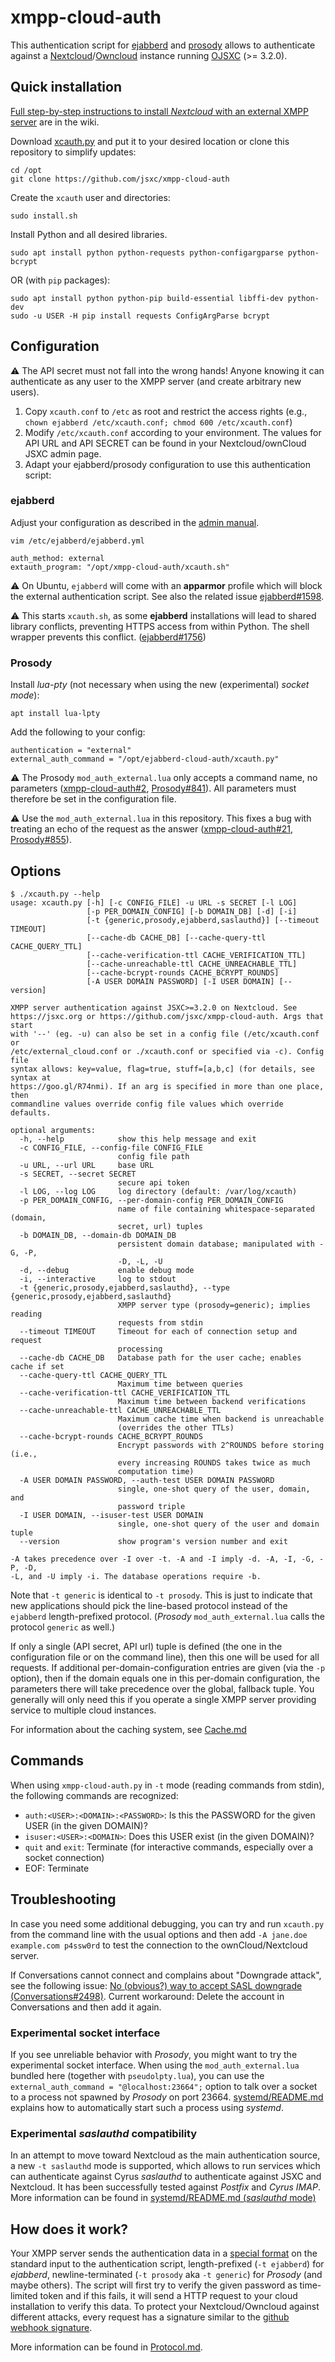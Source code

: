 # xmpp-cloud-auth

This authentication script for [ejabberd](https://www.ejabberd.im) and [prosody](https://prosody.im) allows to authenticate against a
[Nextcloud](https://nextcloud.com)/[Owncloud](https://owncloud.org) instance running [OJSXC](https://www.jsxc.org) (>= 3.2.0).


## Quick installation
[Full step-by-step instructions to install *Nextcloud* with an external XMPP server](https://github.com/jsxc/xmpp-cloud-auth/wiki/) are in the wiki.

Download [xcauth.py](https://raw.githubusercontent.com/jsxc/xmpp-cloud-auth/master/xcauth.py) and
put it to your desired location or clone this repository to simplify updates:
```
cd /opt
git clone https://github.com/jsxc/xmpp-cloud-auth
```

Create the `xcauth` user and directories:
```
sudo install.sh
```

Install Python and all desired libraries.
```
sudo apt install python python-requests python-configargparse python-bcrypt
```
OR (with `pip` packages):
```
sudo apt install python python-pip build-essential libffi-dev python-dev
sudo -u USER -H pip install requests ConfigArgParse bcrypt
```

## Configuration

:warning: The API secret must not fall into the wrong hands!
Anyone knowing it can authenticate as any user to the XMPP server
(and create arbitrary new users).

1. Copy `xcauth.conf` to `/etc` as root and restrict the access rights
   (e.g., `chown ejabberd /etc/xcauth.conf; chmod 600 /etc/xcauth.conf`)
1. Modify `/etc/xcauth.conf` according to your environment. The values for
   API URL and API SECRET can be found in your Nextcloud/ownCloud JSXC admin page.
1. Adapt your ejabberd/prosody configuration to use this authentication script:

### ejabberd
Adjust your configuration as described in the [admin manual](https://docs.ejabberd.im/admin/configuration/#external-script).
```
vim /etc/ejabberd/ejabberd.yml

auth_method: external
extauth_program: "/opt/xmpp-cloud-auth/xcauth.sh"
```
:warning: On Ubuntu, `ejabberd` will come with an **apparmor** profile which will block the external authentication script.
See also the related issue [ejabberd#1598](https://github.com/processone/ejabberd/issues/1598).

:warning: This starts `xcauth.sh`, as some **ejabberd** installations will lead to shared library conflicts,
preventing HTTPS access from within Python. The shell wrapper prevents this conflict.
([ejabberd#1756](https://github.com/processone/ejabberd/issues/1756))

### Prosody
Install *lua-pty* (not necessary when using the new (experimental) *socket mode*):
```
apt install lua-lpty
```

Add the following to your config:
```
authentication = "external"
external_auth_command = "/opt/ejabberd-cloud-auth/xcauth.py"
```
:warning: The Prosody `mod_auth_external.lua` only accepts a command name, no parameters
([xmpp-cloud-auth#2](https://github.com/jsxc/xmpp-cloud-auth/issues/2), [Prosody#841](https://prosody.im/issues/issue/841)).
All parameters must therefore be set in the configuration file.

:warning: Use the `mod_auth_external.lua` in this repository.
This fixes a bug with treating an echo of the request as the answer
([xmpp-cloud-auth#21](https://github.com/jsxc/xmpp-cloud-auth/issues/21), [Prosody#855](https://prosody.im/issues/issue/855)).

## Options
```
$ ./xcauth.py --help
usage: xcauth.py [-h] [-c CONFIG_FILE] -u URL -s SECRET [-l LOG]
                 [-p PER_DOMAIN_CONFIG] [-b DOMAIN_DB] [-d] [-i]
                 [-t {generic,prosody,ejabberd,saslauthd}] [--timeout TIMEOUT]
                 [--cache-db CACHE_DB] [--cache-query-ttl CACHE_QUERY_TTL]
                 [--cache-verification-ttl CACHE_VERIFICATION_TTL]
                 [--cache-unreachable-ttl CACHE_UNREACHABLE_TTL]
                 [--cache-bcrypt-rounds CACHE_BCRYPT_ROUNDS]
                 [-A USER DOMAIN PASSWORD] [-I USER DOMAIN] [--version]

XMPP server authentication against JSXC>=3.2.0 on Nextcloud. See
https://jsxc.org or https://github.com/jsxc/xmpp-cloud-auth. Args that start
with '--' (eg. -u) can also be set in a config file (/etc/xcauth.conf or
/etc/external_cloud.conf or ./xcauth.conf or specified via -c). Config file
syntax allows: key=value, flag=true, stuff=[a,b,c] (for details, see syntax at
https://goo.gl/R74nmi). If an arg is specified in more than one place, then
commandline values override config file values which override defaults.

optional arguments:
  -h, --help            show this help message and exit
  -c CONFIG_FILE, --config-file CONFIG_FILE
                        config file path
  -u URL, --url URL     base URL
  -s SECRET, --secret SECRET
                        secure api token
  -l LOG, --log LOG     log directory (default: /var/log/xcauth)
  -p PER_DOMAIN_CONFIG, --per-domain-config PER_DOMAIN_CONFIG
                        name of file containing whitespace-separated (domain,
                        secret, url) tuples
  -b DOMAIN_DB, --domain-db DOMAIN_DB
                        persistent domain database; manipulated with -G, -P,
                        -D, -L, -U
  -d, --debug           enable debug mode
  -i, --interactive     log to stdout
  -t {generic,prosody,ejabberd,saslauthd}, --type {generic,prosody,ejabberd,saslauthd}
                        XMPP server type (prosody=generic); implies reading
                        requests from stdin
  --timeout TIMEOUT     Timeout for each of connection setup and request
                        processing
  --cache-db CACHE_DB   Database path for the user cache; enables cache if set
  --cache-query-ttl CACHE_QUERY_TTL
                        Maximum time between queries
  --cache-verification-ttl CACHE_VERIFICATION_TTL
                        Maximum time between backend verifications
  --cache-unreachable-ttl CACHE_UNREACHABLE_TTL
                        Maximum cache time when backend is unreachable
                        (overrides the other TTLs)
  --cache-bcrypt-rounds CACHE_BCRYPT_ROUNDS
                        Encrypt passwords with 2^ROUNDS before storing (i.e.,
                        every increasing ROUNDS takes twice as much
                        computation time)
  -A USER DOMAIN PASSWORD, --auth-test USER DOMAIN PASSWORD
                        single, one-shot query of the user, domain, and
                        password triple
  -I USER DOMAIN, --isuser-test USER DOMAIN
                        single, one-shot query of the user and domain tuple
  --version             show program's version number and exit

-A takes precedence over -I over -t. -A and -I imply -d. -A, -I, -G, -P, -D,
-L, and -U imply -i. The database operations require -b.
```

Note that `-t generic` is identical to `-t prosody`. This is just to indicate
that new applications should pick the line-based protocol instead of the `ejabberd`
length-prefixed protocol. (*Prosody* `mod_auth_external.lua` calls the protocol
`generic` as well.)

If only a single (API secret, API url) tuple is defined (the one in the configuration file or on the command line), then this one will be used for all requests.
If additional per-domain-configuration entries are given (via the `-p` option), then if the domain equals one in this per-domain configuration, the parameters
there will take precedence over the global, fallback tuple. You generally will only need this if you operate a single XMPP server providing service
to multiple cloud instances.

For information about the caching system, see [Cache.md](Cache.md)

## Commands
When using `xmpp-cloud-auth.py` in `-t` mode (reading commands from stdin), the following commands are recognized:

* `auth:<USER>:<DOMAIN>:<PASSWORD>`: Is this the PASSWORD for the given USER (in the given DOMAIN)?
* `isuser:<USER>:<DOMAIN>`: Does this USER exist (in the given DOMAIN)?
* `quit` and `exit`: Terminate (for interactive commands, especially over a socket connection)
* EOF: Terminate


## Troubleshooting
In case you need some additional debugging, you can try and run `xcauth.py` from the command line with the usual options and then add `-A jane.doe example.com p4ssw0rd` to test the connection to the ownCloud/Nextcloud server.

If Conversations cannot connect and complains about "Downgrade attack", see the following issue:
[No (obvious?) way to accept SASL downgrade (Conversations#2498)](https://github.com/siacs/Conversations/issues/2498).
Current workaround: Delete the account in Conversations and then add it again.

### Experimental socket interface

If you see unreliable behavior with *Prosody*, you might want to try the experimental socket interface.
When using the `mod_auth_external.lua` bundled here (together with `pseudolpty.lua`), you can use
the `external_auth_command = "@localhost:23664";` option to talk over a socket to a process not spawned
by *Prosody* on port 23664. [systemd/README.md](systemd/README.md) explains how to automatically start
such a process using *systemd*.

### Experimental *saslauthd* compatibility

In an attempt to move toward Nextcloud as the main authentication source,
a new `-t saslauthd` mode is supported, which allows to run services
which can authenticate against Cyrus *saslauthd* to authenticate against
JSXC and Nextcloud. It has been successfully tested against *Postfix*
and *Cyrus IMAP*. More information can be found in
[systemd/README.md (*saslauthd* mode)](systemd/README.md#saslauthd-mode)

## How does it work?
Your XMPP server sends the authentication data in a [special format](https://www.ejabberd.im/files/doc/dev.html#htoc9) on the standard input to the authentication script, length-prefixed (`-t ejabberd`) for *ejabberd*, newline-terminated (`-t prosody` aka `-t generic`) for *Prosody* (and maybe others). The script will first try to verify the given password as time-limited token and if this fails, it will send a HTTP request to your cloud installation to verify this data. To protect your Nextcloud/Owncloud against different attacks, every request has a signature similar to the  [github webhook signature]( https://developer.github.com/webhooks/securing/).

More information can be found in [Protocol.md](Protocol.md).
